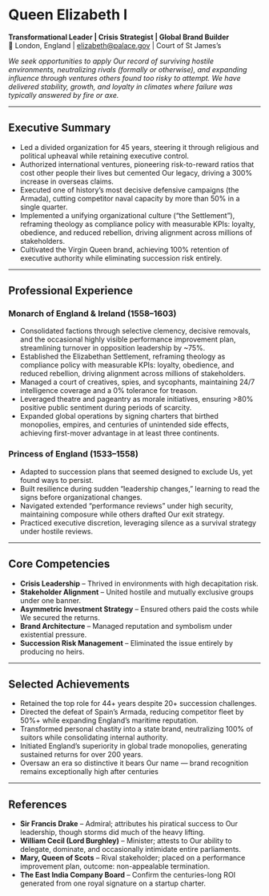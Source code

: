 <!-- 
title: Queen Elizabeth I
role: Queen of England & Ireland
id: queen-elizabeth-i
tags: england, monarchy, 1500s, 1600s, empire, queen
-->

# Queen Elizabeth I  
**Transformational Leader | Crisis Strategist | Global Brand Builder**  
📍 London, England | elizabeth@palace.gov | Court of St James’s  
  
*We seek opportunities to apply Our record of surviving hostile environments, neutralizing rivals (formally or otherwise), and expanding influence through ventures others found too risky to attempt. We have delivered stability, growth, and loyalty in climates where failure was typically answered by fire or axe.*

---

## Executive Summary  
- Led a divided organization for 45 years, steering it through religious and political upheaval while retaining executive control.
- Authorized international ventures, pioneering risk-to-reward ratios that cost other people their lives but cemented Our legacy, driving a 300% increase in overseas claims.
- Executed one of history’s most decisive defensive campaigns (the Armada), cutting competitor naval capacity by more than 50% in a single quarter.  
- Implemented a unifying organizational culture (“the Settlement”), reframing theology as compliance policy with measurable KPIs: loyalty, obedience, and reduced rebellion, driving alignment across millions of stakeholders.  
- Cultivated the Virgin Queen brand, achieving 100% retention of executive authority while eliminating succession risk entirely.  

---

## Professional Experience  

### Monarch of England & Ireland (1558–1603)  
- Consolidated factions through selective clemency, decisive removals, and the occasional highly visible performance improvement plan, streamlining turnover in opposition leadership by ~75%.  
- Established the Elizabethan Settlement, reframing theology as compliance policy with measurable KPIs: loyalty, obedience, and reduced rebellion, driving alignment across millions of stakeholders.  
- Managed a court of creatives, spies, and sycophants, maintaining 24/7 intelligence coverage and a 0% tolerance for treason.  
- Leveraged theatre and pageantry as morale initiatives, ensuring >80% positive public sentiment during periods of scarcity.  
- Expanded global operations by signing charters that birthed monopolies, empires, and centuries of unintended side effects, achieving first-mover advantage in at least three continents.  

### Princess of England (1533–1558)  
- Adapted to succession plans that seemed designed to exclude Us, yet found ways to persist.  
- Built resilience during sudden “leadership changes,” learning to read the signs before organizational changes.  
- Navigated extended “performance reviews” under high security, maintaining composure while others drafted Our exit strategy.  
- Practiced executive discretion, leveraging silence as a survival strategy under hostile reviews.

---

## Core Competencies  
- **Crisis Leadership** – Thrived in environments with high decapitation risk.  
- **Stakeholder Alignment** – United hostile and mutually exclusive groups under one banner.  
- **Asymmetric Investment Strategy** – Ensured others paid the costs while We secured the returns.  
- **Brand Architecture** – Managed reputation and symbolism under existential pressure.  
- **Succession Risk Management** – Eliminated the issue entirely by producing no heirs.

---

## Selected Achievements  
- Retained the top role for 44+ years despite 20+ succession challenges.  
- Directed the defeat of Spain’s Armada, reducing competitor fleet by 50%+ while expanding England’s maritime reputation.  
- Transformed personal chastity into a state brand, neutralizing 100% of suitors while consolidating internal authority.  
- Initiated England’s superiority in global trade monopolies, generating sustained returns for over 200 years.
- Oversaw an era so distinctive it bears Our name — brand recognition remains exceptionally high after centuries

---

## References  
- **Sir Francis Drake** – Admiral; attributes his piratical success to Our leadership, though storms did much of the heavy lifting.  
- **William Cecil (Lord Burghley)** – Minister; attests to Our ability to delegate, dominate, and occasionally intimidate entire parliaments.  
- **Mary, Queen of Scots** – Rival stakeholder; placed on a performance improvement plan, outcome: non-appealable termination.
- **The East India Company Board** – Confirm the centuries-long ROI generated from one royal signature on a startup charter.
